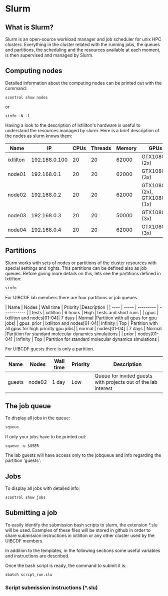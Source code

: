 # Slurm

## What is Slurm?

Slurm is an open-source workload manager and job scheduler for unix HPC clusters. Everything in the
cluster related with the running jobs, the queues and partitions, the scheduling and the resources available at
each moment, is then supervised and managed by Slurm.

## Computing nodes

Detailed information about the computing nodes can be printed out with the command:

```
scontrol show nodes
``` 

or

```
sinfo -N -l
```

Having a look to the description of Ixtlilton's hardware is useful to understand the resources
managed by slurm. Here is a brief description of the nodes as slurm knows them:

| Name | IP  | CPUs | Threads | Memory | GPUs |
| ---  | --- | ---- | ------  | ------ | ---- |
| ixtlilton | 192.168.0.100 | 20 | 20 | 62000 | GTX1080 (2x)
| node01    | 192.168.0.1   | 20 | 20 | 62000 | GTX1080Ti (3x)
| node02    | 192.168.0.2   | 20 | 20 | 62000 | GTX1080 (2x), GTX1080Ti (1x)
| node03    | 192.168.0.3   | 20 | 20 | 50000 | GTX1080Ti (3x)
| node04    | 192.168.0.4   | 20 | 20 | 62000 | GTX1080Ti (3x)


## Partitions

Slurm works with sets of nodes or partitions of the cluster resources with special settings and
rights. This partitions can be defined also as job queues. Before giving more details on this, lets
see the partitions defined in Ixtlilton:

```bash
sinfo
```

For UIBCDF lab members there are four partitions or job queues.

| Name | Nodes | Wall time | Priority |Description |
| ---- | ----- | --------- | ----------- |
| tests | ixtlilton | 6 hours | High |Tests and short runs |
| gpus  | ixtlilton and nodes[01-04]| 7 days | Normal |Partition with all gpus for gpu jobs|
| gpus_prior  | ixtlilton and nodes[01-04]| Infinity | Top | Partition with all gpus for high priority gpu jobs|
| normal | nodes[01-04] | 7 days | Normal |Partition for standard molecular dynamics simulations |
| prior | nodes[01-04] | Infinity | Top | Partition for standard molecular dynamics simulations |


For UIBCDF guests there is only a partition.

| Name | Nodes | Wall time | Priority | Description |
| ---- | ----- | --------- | ----------- | -------- |
| guests | node02 | 1 day  | Low | Queue for invited guests with projects out of the lab interest |

## The job queue

To display all jobs in the queue:

```bash
squeue
```

If only your jobs have to be printed out:

```
squeue -u $USER
```

The lab guests will have access only to the jobqueue and info regarding the partition 'guests'.

## Jobs

To display all jobs with detailed info:

```
scontrol show jobs
```


## Submitting a job

To easily identify the submission bash scripts to slurm, the extension *.slu will be used.
Examples of these files will be stored in github in order to share submission instructions in ixtlilton or any other cluster used by the UIBCDF members.

In addition to the templates, in the following sections some useful variables and instructions are described.

Once the bash script is ready, the command to submit it is:

```bash
sbatch script_run.slu
```

### Script submission instructions (*.slu)

